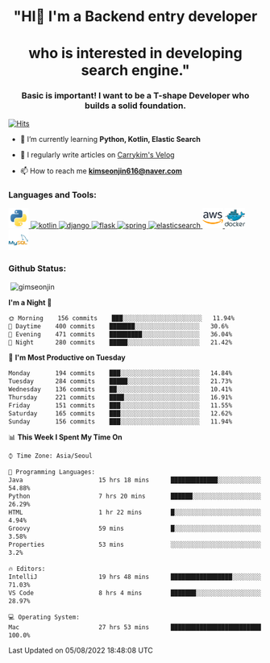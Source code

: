 <h1 align="center">"HI👋 I'm a Backend entry developer </h1>
<h1 align="center"> who is interested in developing search engine."</h1>
<h3 align="center">Basic is important! I want to be a T-shape Developer who builds a solid foundation.</h3>

[![Hits](https://hits.seeyoufarm.com/api/count/incr/badge.svg?url=https%3A%2F%2Fgithub.com%2Fgimseonjin&count_bg=%2318BFE5&title_bg=%23555555&icon=ko-fi.svg&icon_color=%23E7E7E7&title=hits&edge_flat=false)](https://hits.seeyoufarm.com)

- 🌱 I’m currently learning **Python, Kotlin, Elastic Search**

- 📝 I regularly write articles on [Carrykim's Velog](https://velog.io/@carrykim)

- 📫 How to reach me **kimseonjin616@naver.com**


<h3 align="left">Languages and Tools:</h3>
<p align="left"> 
 <a href="https://www.python.org" target="_blank" rel="noreferrer"> 
  <img src="https://raw.githubusercontent.com/devicons/devicon/master/icons/python/python-original.svg" alt="python" width="8%" height="8%"/> 
 </a> <a href="https://kotlinlang.org" target="_blank" rel="noreferrer"> <img src="https://www.vectorlogo.zone/logos/kotlinlang/kotlinlang-icon.svg" alt="kotlin" width="8%" height="8%"/> </a>   <a href="https://www.djangoproject.com/" target="_blank" rel="noreferrer"> <img src="https://cdn.worldvectorlogo.com/logos/django.svg" alt="django" width="6%" height="5%"/> </a>
 <a href="https://flask.palletsprojects.com/" target="_blank" rel="noreferrer"> <img src="https://www.vectorlogo.zone/logos/pocoo_flask/pocoo_flask-icon.svg" alt="flask" width="8%" height="8%"/> </a> <a href="https://spring.io/" target="_blank" rel="noreferrer"> <img src="https://www.vectorlogo.zone/logos/springio/springio-icon.svg" alt="spring" width="8%" height="8%"/> </a> <a href="https://www.elastic.co" target="_blank" rel="noreferrer"> <img src="https://www.vectorlogo.zone/logos/elastic/elastic-icon.svg" alt="elasticsearch" width="8%" height="8%"/> </a> <a href="https://aws.amazon.com" target="_blank" rel="noreferrer"> <img src="https://raw.githubusercontent.com/devicons/devicon/master/icons/amazonwebservices/amazonwebservices-original-wordmark.svg" alt="aws" width="8%" height="8%"/> </a> <a href="https://www.docker.com/" target="_blank" rel="noreferrer"> <img src="https://raw.githubusercontent.com/devicons/devicon/master/icons/docker/docker-original-wordmark.svg" alt="docker" width="8%" height="8%"/> </a>   
<a href="https://www.mysql.com/" target="_blank" rel="noreferrer"><img src="https://raw.githubusercontent.com/devicons/devicon/master/icons/mysql/mysql-original-wordmark.svg" alt="mysql" width="8%" height="8%"/> </a> </p>


<h3 align="left">Github Status:</h3>
<p align="left">
 <p>&nbsp;<img align="center" src="https://github-readme-stats.vercel.app/api?username=gimseonjin&show_icons=true&locale=en" alt="gimseonjin" /></p>
</p>


<!--START_SECTION:waka-->
**I'm a Night 🦉** 

```text
🌞 Morning    156 commits    ███░░░░░░░░░░░░░░░░░░░░░░   11.94% 
🌆 Daytime    400 commits    ███████░░░░░░░░░░░░░░░░░░   30.6% 
🌃 Evening    471 commits    █████████░░░░░░░░░░░░░░░░   36.04% 
🌙 Night      280 commits    █████░░░░░░░░░░░░░░░░░░░░   21.42%

```
📅 **I'm Most Productive on Tuesday** 

```text
Monday       194 commits    ███░░░░░░░░░░░░░░░░░░░░░░   14.84% 
Tuesday      284 commits    █████░░░░░░░░░░░░░░░░░░░░   21.73% 
Wednesday    136 commits    ██░░░░░░░░░░░░░░░░░░░░░░░   10.41% 
Thursday     221 commits    ████░░░░░░░░░░░░░░░░░░░░░   16.91% 
Friday       151 commits    ███░░░░░░░░░░░░░░░░░░░░░░   11.55% 
Saturday     165 commits    ███░░░░░░░░░░░░░░░░░░░░░░   12.62% 
Sunday       156 commits    ███░░░░░░░░░░░░░░░░░░░░░░   11.94%

```


📊 **This Week I Spent My Time On** 

```text
⌚︎ Time Zone: Asia/Seoul

💬 Programming Languages: 
Java                     15 hrs 18 mins      █████████████░░░░░░░░░░░░   54.88% 
Python                   7 hrs 20 mins       ██████░░░░░░░░░░░░░░░░░░░   26.29% 
HTML                     1 hr 22 mins        █░░░░░░░░░░░░░░░░░░░░░░░░   4.94% 
Groovy                   59 mins             █░░░░░░░░░░░░░░░░░░░░░░░░   3.58% 
Properties               53 mins             ░░░░░░░░░░░░░░░░░░░░░░░░░   3.2%

🔥 Editors: 
IntelliJ                 19 hrs 48 mins      █████████████████░░░░░░░░   71.03% 
VS Code                  8 hrs 4 mins        ███████░░░░░░░░░░░░░░░░░░   28.97%

💻 Operating System: 
Mac                      27 hrs 53 mins      █████████████████████████   100.0%

```


 Last Updated on 05/08/2022 18:48:08 UTC
<!--END_SECTION:waka-->
